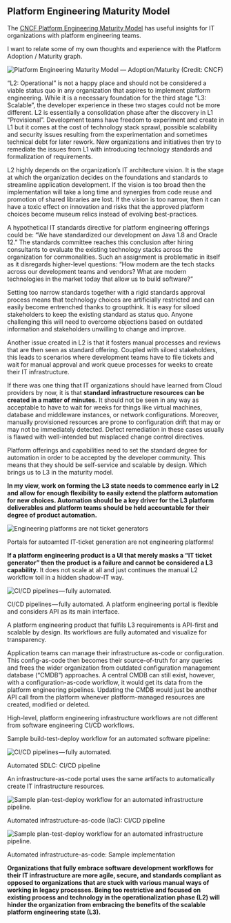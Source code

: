## Platform Engineering Maturity Model

The [CNCF Platform Engineering Maturity Model](https://tag-app-delivery.cncf.io/whitepapers/platform-eng-maturity-model/) has useful insights for IT organizations with platform engineering teams.

I want to relate some of my own thoughts and experience with the Platform Adoption / Maturity graph.

![Platform Engineering Maturity Model — Adoption/Maturity (Credit: CNCF)]({{site.url}}/assets/images/adoption-curve.jpg)


“L2: Operational” is not a happy place and should not be considered a viable status quo in any organization that aspires to implement platform engineering. While it is a necessary foundation for the third stage “L3: Scalable”, the developer experience in these two stages could not be more different. L2 is essentially a consolidation phase after the discovery in L1 “Provisional”. Development teams have freedom to experiment and create in L1 but it comes at the cost of technology stack sprawl, possible scalability and security issues resulting from the experimentation and sometimes technical debt for later rework. New organizations and initiatives then try to remediate the issues from L1 with introducing technology standards and formalization of requirements.

L2 highly depends on the organization’s IT architecture vision. It is the stage at which the organization decides on the foundations and standards to streamline application development. If the vision is too broad then the implementation will take a long time and synergies from code reuse and promotion of shared libraries are lost. If the vision is too narrow, then it can have a toxic effect on innovation and risks that the approved platform choices become museum relics instead of evolving best-practices.

A hypothetical IT standards directive for platform engineering offerings could be: “We have standardized our development on Java 1.8 and Oracle 12.” The standards committee reaches this conclusion after hiring consultants to evaluate the existing technology stacks across the organization for commonalities. Such an assignment is problematic in itself as it disregards higher-level questions: “How modern are the tech stacks across our development teams and vendors? What are modern technologies in the market today that allow us to build software?”

Setting too narrow standards together with a rigid standards approval process means that technology choices are artificially restricted and can easily become entrenched thanks to groupthink. It is easy for siloed stakeholders to keep the existing standard as status quo. Anyone challenging this will need to overcome objections based on outdated information and stakeholders unwilling to change and improve.

Another issue created in L2 is that it fosters manual processes and reviews that are then seen as standard offering. Coupled with siloed stakeholders, this leads to scenarios where development teams have to file tickets and wait for manual approval and work queue processes for weeks to create their IT infrastructure.

If there was one thing that IT organizations should have learned from Cloud providers by now, it is that **standard infrastructure resources can be created in a matter of minutes.** It should not be seen in any way as acceptable to have to wait for weeks for things like virtual machines, database and middleware instances, or network configurations. Moreover, manually provisioned resources are prone to configuration drift that may or may not be immediately detected. Defect remediation in these cases usually is flawed with well-intended but misplaced change control directives.

Platform offerings and capabilities need to set the standard degree for automation in order to be accepted by the developer community. This means that they should be self-service and scalable by design. Which brings us to L3 in the maturity model.

**In my view, work on forming the L3 state needs to commence early in L2 and allow for enough flexibility to easily extend the platform automation for new choices. Automation should be a key driver for the L3 platform deliverables and platform teams should be held accountable for their degree of product automation.**




![Engineering platforms are not ticket generators]({{site.url}}/assets/images/no-ticket.png)

Portals for autoamted IT-ticket generation are not engineering platforms!

**If a platform engineering product is a UI that merely masks a “IT ticket generator” then the product is a failure and cannot be considered a L3 capability.** It does not scale at all and just continues the manual L2 workflow toil in a hidden shadow-IT way.

![CI/CD pipelines — fully automated.]({{site.url}}/assets/images/bot.png)

CI/CD pipelines — fully automated.
A platform engineering portal is flexible and considers API as its main interface.

A platform engineering product that fulfils L3 requirements is API-first and scalable by design. Its workflows are fully automated and visualize for transparency.

Application teams can manage their infrastructure as-code or configuration. This config-as-code then becomes their source-of-truth for any queries and frees the wider organization from outdated configuration management database (“CMDB”) approaches. A central CMDB can still exist, however, with a configuration-as-code workflow, it would get its data from the platform engineering pipelines. Updating the CMDB would just be another API call from the platform whenever platform-managed resources are created, modified or deleted.

High-level, platform engineering infrastructure workflows are not different from software engineering CI/CD workflows.

Sample build-test-deploy workflow for an automated software pipeline:

![CI/CD pipelines — fully automated.]({{site.url}}/assets/images/sdlc-pipeline.png)

Automated SDLC: CI/CD pipeline

An infrastructure-as-code portal uses the same artifacts to automatically create IT infrastructure resources.

![Sample plan-test-deploy workflow for an automated infrastructure pipeline.]({{site.url}}/assets/images/IaC-pipeline.png)

Automated infrastructure-as-code (IaC): CI/CD pipeline

![Sample plan-test-deploy workflow for an automated infrastructure pipeline.]({{site.url}}/assets/images/IaC-pipeline-implementation.png)

Automated infrastructure-as-code: Sample implementation

**Organizations that fully embrace software development workflows for their IT infrastructure are more agile, secure, and standards compliant as opposed to organizations that are stuck with various manual ways of working in legacy processes. Being too restrictive and focused on existing process and technology in the operationalization phase (L2) will hinder the organization from embracing the benefits of the scalable platform engineering state (L3).**
